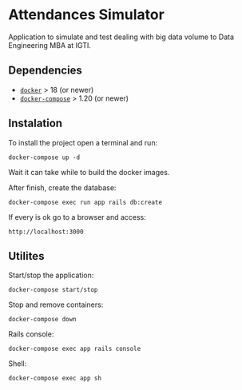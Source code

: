 # Attendances Simulator

Application to simulate and test dealing with big data volume to Data Engineering MBA at IGTI.

## Dependencies

*  [`docker`](https://docs.docker.com/engine/install/) > 18 (or newer)
*  [`docker-compose`](https://docs.docker.com/compose/install/) > 1.20 (or newer)

## Instalation

To install the project open a terminal and run:

```
docker-compose up -d
```

Wait it can take while to build the docker images.

After finish, create the database:

```
docker-compose exec run app rails db:create
```

If every is ok go to a browser and access:

```
http://localhost:3000
```

## Utilites

Start/stop the application:
```
docker-compose start/stop
```

Stop and remove containers:
```
docker-compose down
```

Rails console:
```
docker-compose exec app rails console
```

Shell:
```
docker-compose exec app sh
```
